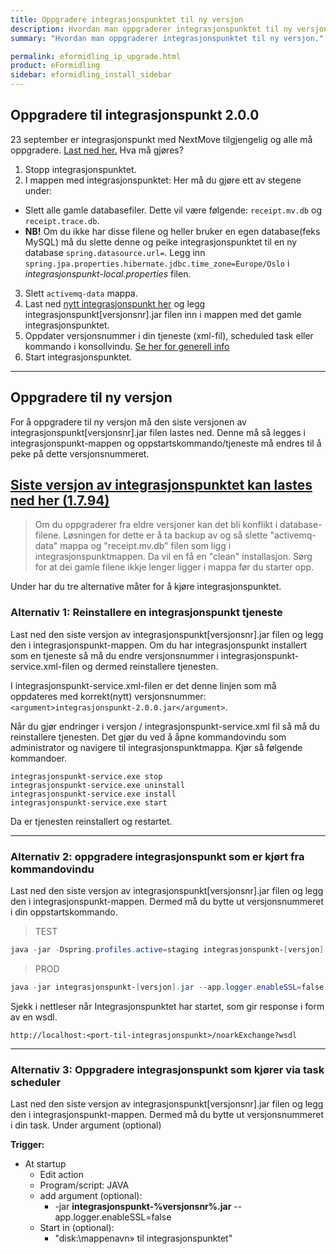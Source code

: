 ```yaml
---
title: Oppgradere integrasjonspunktet til ny versjon
description: Hvordan man oppgraderer integrasjonspunktet til ny versjon.
summary: "Hvordan man oppgraderer integrasjonspunktet til ny versjon."

permalink: eformidling_ip_upgrade.html
product: eFormidling
sidebar: eformidling_install_sidebar
---
```


## Oppgradere til integrasjonspunkt 2.0.0

23 september er integrasjonspunkt med NextMove tilgjengelig og alle må oppgradere. [Last ned her.](https://beta-meldingsutveksling.difi.no/content/repositories/itest/no/difi/meldingsutveksling/integrasjonspunkt/2.0.0-SNAPSHOT/integrasjonspunkt-2.0.0-20190906.141255-47.jar) Hva må gjøres? 

1. Stopp integrasjonspunktet.
2. I mappen med integrasjonspunktet: Her må du gjøre ett av stegene under:
- Slett alle gamle databasefiler. Dette vil være følgende:  ```receipt.mv.db``` og ```receipt.trace.db```. 
- **NB!** Om du ikke har disse filene og heller bruker en egen database(feks MySQL) må du slette denne og peike integrasjonspunktet til en ny database ```spring.datasource.url=```. Legg inn ```spring.jpa.properties.hibernate.jdbc.time_zone=Europe/Oslo``` i *integrasjonspunkt-local.properties* filen.
3. Slett ```activemq-data``` mappa. 
4. Last ned [nytt integrasjonspunkt her](https://beta-meldingsutveksling.difi.no/content/repositories/itest/no/difi/meldingsutveksling/integrasjonspunkt/2.0.0-SNAPSHOT/integrasjonspunkt-2.0.0-20190906.082318-42.jar) og legg integrasjonspunkt[versjonsnr].jar filen inn i mappen med det gamle integrasjonspunktet.
5. Oppdater versjonsnummer i din tjeneste (xml-fil), scheduled task eller kommando i konsollvindu. [Se her for generell info](https://difi.github.io/felleslosninger/eformidling_ip_upgrade.html)
6. Start integrasjonspunktet. 

---

## Oppgradere til ny versjon 

For å oppgradere til ny versjon må den siste versjonen av integrasjonspunkt[versjonsnr].jar filen lastes ned. Denne må så legges i integrasjonspunkt-mappen og oppstartskommando/tjeneste må endres til å peke på dette versjonsnummeret.

## [Siste versjon av integrasjonspunktet kan lastes ned her (1.7.94)](https://beta-meldingsutveksling.difi.no/service/local/repositories/releases/content/no/difi/meldingsutveksling/integrasjonspunkt/1.7.94/integrasjonspunkt-1.7.94.jar) 

> Om du oppgraderer fra eldre versjoner kan det bli konflikt i database-filene. Løsningen for dette er å ta backup av og så slette "activemq-data" mappa og "receipt.mv.db" filen som ligg i integrasjonspunktmappen. Da vil en få en "clean" installasjon. Sørg for at dei gamle filene ikkje lenger ligger i mappa før du starter opp.

Under har du tre alternative måter for å kjøre integrasjonspunktet. 

### Alternativ 1: Reinstallere en integrasjonspunkt tjeneste
Last ned den siste versjon av integrasjonspunkt[versjonsnr].jar filen og legg den i integrasjonspunkt-mappen. Om du har integrasjonspunkt installert som en tjeneste så må du endre versjonsnummer i integrasjonspunkt-service.xml-filen og dermed reinstallere tjenesten.

I integrasjonspunkt-service.xml-filen er det denne linjen som må oppdateres med korrekt(nytt) versjonsnummer: ```<argument>integrasjonspunkt-2.0.0.jar</argument>```.

Når du gjør endringer i versjon / integrasjonspunkt-service.xml fil så må du reinstallere tjenesten. Det gjør du ved å åpne kommandovindu som administrator og navigere til integrasjonspunktmappa. Kjør så følgende kommandoer.

```
integrasjonspunkt-service.exe stop
integrasjonspunkt-service.exe uninstall
integrasjonspunkt-service.exe install
integrasjonspunkt-service.exe start
```

Da er tjenesten reinstallert og restartet.



___

### Alternativ 2: oppgradere integrasjonspunkt som er kjørt fra kommandovindu

Last ned den siste versjon av integrasjonspunkt[versjonsnr].jar filen og legg den i integrasjonspunkt-mappen. Dermed må du bytte ut versjonsnummeret i din oppstartskommando. 

> TEST
```powershell
java -jar -Dspring.profiles.active=staging integrasjonspunkt-[versjon].jar --app.logger.enableSSL=false 
```

> PROD
```powershell
java -jar integrasjonspunkt-[versjon].jar --app.logger.enableSSL=false 
```

Sjekk i nettleser når Integrasjonspunktet har startet, som gir response i form av en wsdl.

```
http://localhost:<port-til-integrasjonspunkt>/noarkExchange?wsdl
```

___ 

### Alternativ 3: Oppgradere integrasjonspunkt som kjører via task scheduler

Last ned den siste versjon av integrasjonspunkt[versjonsnr].jar filen og legg den i integrasjonspunkt-mappen. Dermed må du bytte ut versjonsnummeret i din task. Under argument (optional) 

**Trigger:**
* At startup
   * Edit action
   * Program/script: JAVA
   * add argument (optional):
        * -jar **integrasjonspunkt-%versjonsnr%.jar** --app.logger.enableSSL=false
   * Start in (optional):
        * "disk:\mappenavn» til integrasjonspunktet"

		
